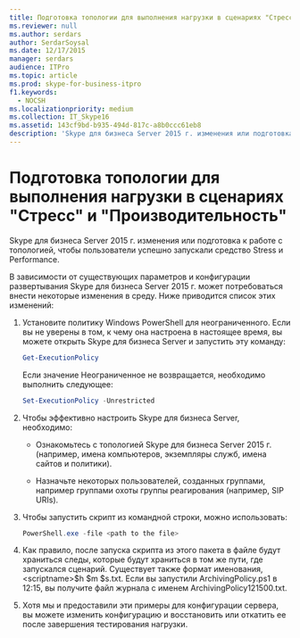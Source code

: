 ```yaml
---
title: Подготовка топологии для выполнения нагрузки в сценариях "Стресс" и "Производительность"
ms.reviewer: null
ms.author: serdars
author: SerdarSoysal
ms.date: 12/17/2015
manager: serdars
audience: ITPro
ms.topic: article
ms.prod: skype-for-business-itpro
f1.keywords:
  - NOCSH
ms.localizationpriority: medium
ms.collection: IT_Skype16
ms.assetid: 143cf9bd-b935-494d-817c-a8b0ccc61eb8
description: 'Skype для бизнеса Server 2015 г. изменения или подготовка к работе с топологией, чтобы пользователи успешно запускали средство Stress и Performance.'
---
```


# <a name="provisioning-the-topology-to-run-load-in-stress-and-performance-scenarios"></a>Подготовка топологии для выполнения нагрузки в сценариях "Стресс" и "Производительность"
 
Skype для бизнеса Server 2015 г. изменения или подготовка к работе с топологией, чтобы пользователи успешно запускали средство Stress и Performance.
  
В зависимости от существующих параметров и конфигурации развертывания Skype для бизнеса Server 2015 г. может потребоваться внести некоторые изменения в среду. Ниже приводится список этих изменений:
  
1. Установите политику Windows PowerShell для неограниченного. Если вы не уверены в том, к чему она настроена в настоящее время, вы можете открыть Skype для бизнеса Server и запустить эту команду:
    
   ```PowerShell
   Get-ExecutionPolicy
   ```

   Если значение Неограниченное не возвращается, необходимо выполнить следующее:
    
   ```PowerShell
   Set-ExecutionPolicy -Unrestricted
   ```

2. Чтобы эффективно настроить Skype для бизнеса Server, необходимо:
    
    - Ознакомьтесь с топологией Skype для бизнеса Server 2015 г. (например, имена компьютеров, экземпляры служб, имена сайтов и политики).
    
    - Назначьте некоторых пользователей, созданных группами, например группами охоты группы реагирования (например, SIP URIs).
    
3. Чтобы запустить скрипт из командной строки, можно использовать:
    
   ```PowerShell
   PowerShell.exe -file <path to the file>
   ```

4. Как правило, после запуска скрипта из этого пакета в файле будут храниться следы, которые будут храниться в том же пути, где запускался сценарий. Существует также формат именования, \<scriptname\>$h $m $s.txt. Если вы запустили ArchivingPolicy.ps1 в 12:15, вы получите файл журнала с именем ArchivingPolicy121500.txt.
    
5. Хотя мы и предоставили эти примеры для конфигурации сервера, вы можете изменить конфигурацию и восстановить или откатить ее после завершения тестирования нагрузки.
    

